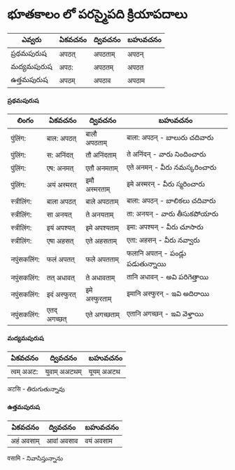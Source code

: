 # భూతకాలం లో పరస్మైపది క్రియాపదాలు 

ఎవ్వరు | ఏకవచనం     | ద్వివచనం     | బహువచనం 
-------------|---------------|---------------|-----------
ప్రథమపురుష | अपठत्  | अपठताम् | अपठन् 
మద్యమపురుష | अपठ: | अपठतम् | अपठत
ఉత్తమపురుష | अपठम् | अपठाव | अपठाम

#### ప్రథమపురుష
లింగం   | ఏకవచనం     | ద్వివచనం     | బహువచనం 
-------------|---------------|---------------|-----------
 पुंलिंग: | बाल: अपठत् | बालौ अपठताम् | बाला: अपठन् - బాలురు చదివారు  
 पुंलिंग: | स: अनिंदत् | तौ अनिंदताम् | ते अनिंदन् - వారు  నిందించారు  
 पुंलिंग: | एष: अनमत् | एतौ अनमताम् | एते अनमन् - వీరు నమస్కరించారు 
 पुंलिंग: | अयं अस्मरत्  | इमौ अस्मरताम् | इमे अस्मरन् - వీరు స్మరించారు  
 स्त्रीलिंग: | बाला अपठत् | बाले अपठताम् | बाला: अपठन् - బాలికలు చదివారు  
 स्त्रीलिंग: | सा अनयत् | ते अनयताम्  | ता: अनयन् - వారు తీసుకపోయారు  
 स्त्रीलिंग: | इयं अपश्यत् | इमे अपश्यताम् | इमा: अपश्यन् - వీరు చూసారు 
 स्त्रीलिंग: | एषा अहसत्  | एते अहसताम् | एता: अहसन् - వీరు నవ్వారు  
 नपुंसकलिंग: | फलं अपतत् | फले अपतताम् | फलानि अपतन् - పండ్లు పడుతున్నాయి 
 नपुंसकलिंग: | तत् अधावत् | ते अधावताम् | तानि अधावन् - అవి పరిగెత్తాయి 
 नपुंसकलिंग: | इदं अस्फुरत् | इमे अस्फुरताम् | इमानि अस्फुरन् - ఇవి అదిరాయి 
 नपुंसकलिंग: | एतद् अगच्छत् | एते अगच्छताम् | एतानि अगच्छन् - ఇవి వెళ్తాయి

 #### మద్యమపురుష
 ఏకవచనం     | ద్వివచనం     | బహువచనం 
 ---------------|---------------|-----------
त्वम् अअट: |  युवाम् अअटथम् | यूयम् अअटथ 

अटसि - తిరుగుతున్నావు
 
 #### ఉత్తమపురుష 
 ఏకవచనం     | ద్వివచనం     | బహువచనం 
 ---------------|---------------|-----------
अहं अवसाम्  | आवां अवसाव  |  वयं अवसाम

वसामि - నివాసిస్తున్నాను 